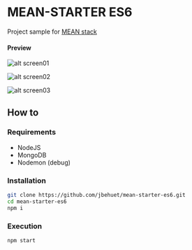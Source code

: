 # MEAN-STARTER ES6

Project sample for [MEAN stack](http://mean.io/#!/)

#### Preview
![alt screen01](http://jbehuet.fr/files/screens/mean-starter/001.png)  

![alt screen02](http://jbehuet.fr/files/screens/mean-starter/002.png)  

![alt screen03](http://jbehuet.fr/files/screens/mean-starter/003.png)

## How to

### Requirements
* NodeJS
* MongoDB
* Nodemon (debug)

### Installation

```bash
git clone https://github.com/jbehuet/mean-starter-es6.git   
cd mean-starter-es6
npm i
```

### Execution

`npm start`
